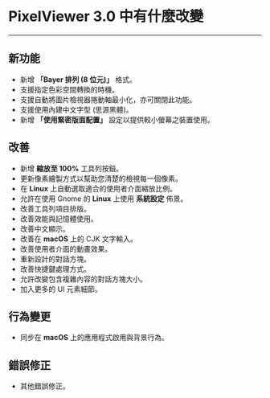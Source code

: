 ﻿# PixelViewer 3.0 中有什麼改變
 ---

## 新功能
+ 新增 **「Bayer 排列 (8 位元)」** 格式。
+ 支援指定色彩空間轉換的時機。
+ 支援自動將圖片檢視器捲動軸最小化，亦可關閉此功能。
+ 支援使用內建中文字型 (思源黑體)。
+ 新增 **「使用緊密版面配置」** 設定以提供較小螢幕之裝置使用。

## 改善
+ 新增 **縮放至 100%** 工具列按鈕。
+ 更新像素繪製方式以幫助您清楚的檢視每一個像素。
+ 在 **Linux** 上自動選取適合的使用者介面縮放比例。
+ 允許在使用 Gnome 的 **Linux** 上使用 **系統設定** 佈景。
+ 改善工具列項目排版。
+ 改善效能與記憶體使用。
+ 改善中文顯示。
+ 改善在 **macOS** 上的 CJK 文字輸入。
+ 改善使用者介面的動畫效果。
+ 重新設計的對話方塊。
+ 改善快捷鍵處理方式。
+ 允許改變包含複雜內容的對話方塊大小。
+ 加入更多的 UI 元素細節。

## 行為變更
+ 同步在 **macOS** 上的應用程式啟用與背景行為。

## 錯誤修正
+ 其他錯誤修正。